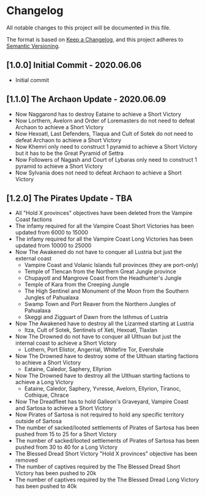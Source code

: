 # Changelog
All notable changes to this project will be documented in this file.

The format is based on [Keep a Changelog](https://keepachangelog.com/en/1.0.0/),
and this project adheres to [Semantic Versioning](https://semver.org/spec/v2.0.0.html).

## [1.0.0] Initial Commit - 2020.06.06

- Initial commit

## [1.1.0] The Archaon Update - 2020.06.09

- Now Naggarond has to destroy Eataine to achieve a Short Victory
- Now Lorthern, Avelorn and Order of Loremasters do not need to defeat Archaon to achieve a Short Victory
- Now Hexoatl, Last Defenders, Tlaqua and Cult of Sotek do not need to defeat Archaon to achieve a Short Victory
- Now Khemri only need to construct 1 pyramid to achieve a Short Victory but it has to be the Great Pyramid of Settra
- Now Followers of Nagash and Court of Lybaras only need to construct 1 pyramid to achieve a Short Victory
- Now Sylvania does not need to defeat Archaon to achieve a Short Victory

## [1.2.0] The Pirates Update - TBA

- All "Hold X provinces" objectives have been deleted from the Vampire Coast factions
- The infamy required for all the Vampire Coast Short Victories has been updated from 6000 to 15000
- The infamy required for all the Vampire Coast Long Victories has been updated from 10000 to 25000
- Now The Awakened do not have to conquer all Lustria but just the external coast
    - Vampire Coast and Volanic Islands full provinces (they are port-only)
    - Temple of Tlencan from the Northern Great Jungle province
    - Chupayotl and Mangrove Coast from the Headhunter's Jungle
    - Temple of Kara from the Creeping Jungle
    - The High Sentinel and Monument of the Moon from the Southern Jungles of Pahualaxa
    - Swamp Town and Port Reaver from the Northern Jungles of Pahualaxa
    - Skeggi and Zigguart of Dawn from the Isthmus of Lustria
- Now The Awakened have to destroy all the Lizarmed starting at Lustria
    - Itza, Cult of Sotek, Sentinels of Xeti, Hexoatl, Tlaxlan
- Now The Drowned do not have to conquer all Ulthuan but just the internal coast to achieve a Short Victory
    - Lothern, Port Elistor, Angerrial, Whitefire Tor, Evershale
- Now The Drowned have to destroy some of the Ulthuan starting factions to achieve a Short Victory
    - Eataine, Caledor, Saphery, Ellyrion
- Now The Drowned have to destroy all the Ulthuan starting factions to achieve a Long Victory
    - Eataine, Caledor, Saphery, Yvresse, Avelorn, Ellyrion, Tiranoc, Cothique, Chrace
- Now The Dreadfleet has to hold Galleon's Graveyard, Vampire Coast and Sartosa to achieve a Short Victory
- Now Pirates of Sartosa is not required to hold any specific territory outside of Sartosa
- The number of sacked/looted settlements of Pirates of Sartosa has been pushed from 15 to 25 for a Short Victory
- The number of sacked/looted settlements of Pirates of Sartosa has been pushed from 30 to 40 for a Long Victory
- The Blessed Dread Short Victory "Hold X provinces" objective has been removed
- The number of captives required by the The Blessed Dread Short Victory has been pushed to 20k
- The number of captives required by the The Blessed Dread Long Victory has been pushed to 40k
